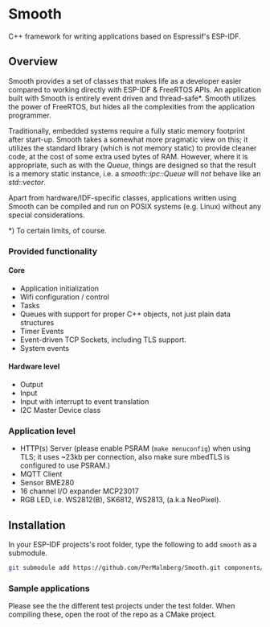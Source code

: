 # Smooth
C++ framework for writing applications based on Espressif's ESP-IDF.

## Overview

Smooth provides a set of classes that makes life as a developer easier compared to working directly with ESP-IDF & FreeRTOS APIs.
An application built with Smooth is entirely event driven and thread-safe*. Smooth utilizes the power of FreeRTOS, but hides all the complexities from the application programmer.

Traditionally, embedded systems require a fully static memory footprint after start-up. Smooth takes
a somewhat more pragmatic view on this; it utilizes the standard library (which is not memory static) to provide cleaner code,
at the cost of some extra used bytes of RAM. However, where it is appropriate, such as with the *Queue*, things are designed so
that the result is a memory static instance, i.e. a *smooth::ipc::Queue* will _not_ behave like an *std::vector*.  

Apart from hardware/IDF-specific classes, applications written using Smooth can be compiled and run on POSIX systems (e.g. Linux)
without any special considerations. 

*) To certain limits, of course.

### Provided functionality

#### Core
- Application initialization
- Wifi configuration / control
- Tasks
- Queues with support for proper C++ objects, not just plain data structures
- Timer Events
- Event-driven TCP Sockets, including TLS support.
- System events

#### Hardware level

- Output
- Input
- Input with interrupt to event translation
- I2C Master Device class

### Application level

- HTTP(s) Server (please enable PSRAM (`make menuconfig`) when using TLS; it uses ~23kb per connection, also make sure mbedTLS is configured to use PSRAM.)
- MQTT Client
- Sensor BME280
- 16 channel I/O expander MCP23017
- RGB LED, i.e. WS2812(B), SK6812, WS2813, (a.k.a NeoPixel). 


## Installation

In your ESP-IDF projects's root folder, type the following to add `smooth` as a submodule.

```Bash
git submodule add https://github.com/PerMalmberg/Smooth.git components/smooth
```

### Sample applications

Please see the the different test projects under the test folder. When compiling these, open the
root of the repo as a CMake project.
